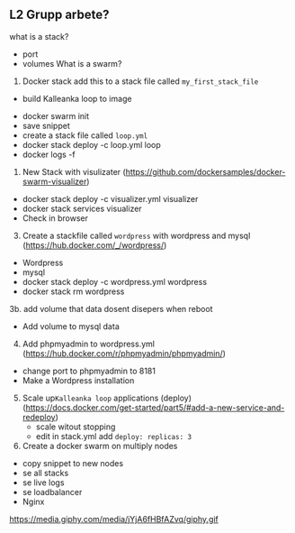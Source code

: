## L2 Grupp arbete?

what is a stack?

- port
- volumes
  What is a swarm?

1. Docker stack
   add this to a stack file called `my_first_stack_file`

- build Kalleanka loop to image

* docker swarm init
* save snippet
* create a stack file called `loop.yml`
* docker stack deploy -c loop.yml loop
* docker logs -f

1. New Stack with visulizater (https://github.com/dockersamples/docker-swarm-visualizer)

- docker stack deploy -c visualizer.yml visualizer
- docker stack services visualizer
- Check in browser

3. Create a stackfile called `wordpress` with wordpress and mysql (https://hub.docker.com/_/wordpress/)

- Wordpress
- mysql
- docker stack deploy -c wordpress.yml wordpress
- docker stack rm wordpress

3b. add volume that data dosent disepers when reboot

- Add volume to mysql data

4. Add phpmyadmin to wordpress.yml (https://hub.docker.com/r/phpmyadmin/phpmyadmin/)

- change port to phpmyadmin to 8181
- Make a Wordpress installation

5. Scale up`Kalleanka loop` applications (deploy)(https://docs.docker.com/get-started/part5/#add-a-new-service-and-redeploy)
   - scale witout stopping
   - edit in stack.yml add `deploy: replicas: 3`
6. Create a docker swarm on multiply nodes

- copy snippet to new nodes
- se all stacks
- se live logs
- se loadbalancer
- Nginx

https://media.giphy.com/media/jYjA6fHBfAZvq/giphy.gif
